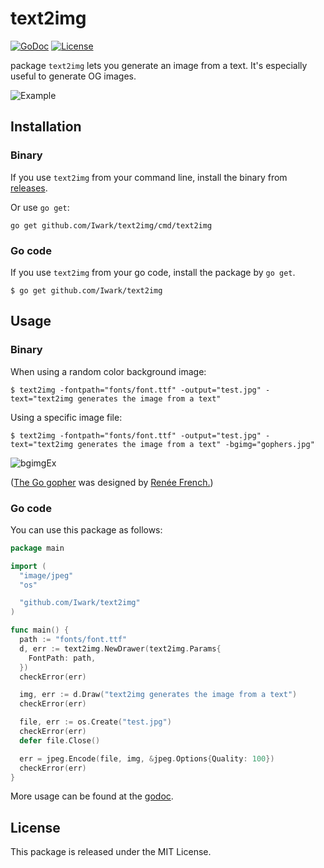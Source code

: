 text2img
===
[![GoDoc](https://godoc.org/gopkg.in/Iwark/spreadsheet.v2?status.svg)](https://godoc.org/github.com/Iwark/text2img)
[![License](https://img.shields.io/badge/license-MIT-blue.svg)](LICENSE)

package `text2img` lets you generate an image from a text. It's especially useful to generate OG images.

![Example](https://i.imgur.com/3MjL1Pg.jpg)

## Installation

### Binary

If you use `text2img` from your command line, install the binary from [releases](https://github.com/Iwark/text2img/releases).

Or use `go get`:

```
go get github.com/Iwark/text2img/cmd/text2img
```

### Go code

If you use `text2img` from your go code, install the package by `go get`.

```
$ go get github.com/Iwark/text2img
```

## Usage

### Binary

When using a random color background image:

```
$ text2img -fontpath="fonts/font.ttf" -output="test.jpg" -text="text2img generates the image from a text"
```

Using a specific image file:

```
$ text2img -fontpath="fonts/font.ttf" -output="test.jpg" -text="text2img generates the image from a text" -bgimg="gophers.jpg"
```

![bgimgEx](https://i.imgur.com/MWNV44f.jpg)

([The Go gopher](https://blog.golang.org/gopher) was designed by [Renée French.](http://reneefrench.blogspot.com/))

### Go code

You can use this package as follows:

```go
package main

import (
  "image/jpeg"
  "os"

  "github.com/Iwark/text2img"
)

func main() {
  path := "fonts/font.ttf"
  d, err := text2img.NewDrawer(text2img.Params{
    FontPath: path,
  })
  checkError(err)

  img, err := d.Draw("text2img generates the image from a text")
  checkError(err)

  file, err := os.Create("test.jpg")
  checkError(err)
  defer file.Close()

  err = jpeg.Encode(file, img, &jpeg.Options{Quality: 100})
  checkError(err)
}
```

More usage can be found at the [godoc](https://godoc.org/github.com/Iwark/text2img).

## License

This package is released under the MIT License.
